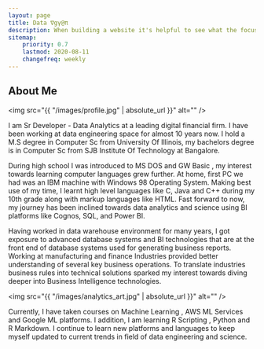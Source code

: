 ```yaml
---
layout: page
title: Data ∇gγ@π
description: When building a website it's helpful to see what the focus of your site is. This page is an example of how to show a website's focus.
sitemap:
    priority: 0.7
    lastmod: 2020-08-11
    changefreq: weekly
---
```

## About Me

<span class="image left"><img src="{{ "/images/profile.jpg" | absolute_url }}" alt="" /></span>

I am Sr Developer - Data Analytics at a leading digital financial firm. I have been working at data engineering space for almost 10 years now. I hold a M.S degree in Computer Sc from University Of Illinois, my bachelors degree is  in Computer Sc from SJB Institute Of Technology at Bangalore.

During high school I was introduced to MS DOS and GW Basic , my interest towards learning computer languages grew further. At home, first PC we had was an IBM machine with Windows 98 Operating System. Making best use of my time, I learnt high level languages like C, Java and C++ during my 10th grade along with markup languages like HTML. Fast forward to now, my journey has been inclined towards data analytics and science using BI platforms like Cognos, SQL, and Power BI. 


  <p>
  Having worked in data warehouse environment for many years, I got exposure to advanced database systems and BI technologies that are at the front end of database systems used for generating business reports. Working at manufacturing and finance Industries provided better understanding of several key business operations. To translate industries business rules into technical solutions sparked my interest towards diving deeper into Business Intelligence technologies.
  </p>


<span class="image left"><img src="{{ "/images/analytics_art.jpg" | absolute_url }}" alt="" /></span>

Currently, I have taken courses on Machine Learning , AWS ML Services and Google ML platforms. I addition,  I am learning R Scripting , Python and R Markdown. I continue to learn new platforms and languages to keep myself updated to current trends in field of data engineering and science.
